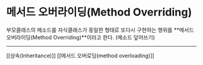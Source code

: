 # 메서드 오버라이딩(Method Overriding)
부모클래스의 메소드를 자식클래스가 동일한 형태로 또다시 구현하는 행위를 **메서드 오버라이딩(Method Overriding)**이라고 한다. (메소드 덮어쓰기)

---
[[상속(Inheritance)]]
[[메서드 오버로딩(method overloading)]]